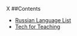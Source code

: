 X
##Contents
* [Russian Language List](https://russian-language-list.nuhub.net)
* [Tech for Teaching](https://tech-for-teaching.nuhub.net)
